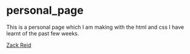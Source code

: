 # personal_page

This is a personal page which I am making with the html and css I have learnt of the past few weeks. 

[Zack Reid](http://mrzackrox.github.io/personal_page/zack_reid.html)
